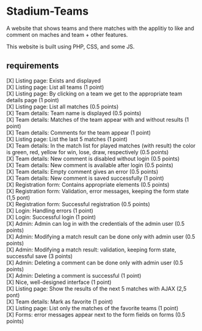 # Stadium-Teams

A website that shows teams and there matches with the applitiy to like and comment on maches and team + other features.

This website is built using PHP, CSS, and some JS. 

## requirements

[X] Listing page: Exists and displayed <br />
[X] Listing page: List all teams (1 point) <br />
[X] Listing page: By clicking on a team we get to the appropriate team details page (1 point) <br />
[X] Listing page: List all matches (0.5 points) <br />
[X] Team details: Team name is displayed (0.5 points) <br />
[X] Team details: Matches of the team appear with and without results (1 point) <br />
[X] Team details: Comments for the team appear (1 point) <br />
[X] Listing page: List the last 5 matches (1 point) <br />
[X] Team details: In the match list for played matches (with result) the color is green, red, yellow for win, lose, draw, respectively (0.5 points) <br />
[X] Team details: New comment is disabled without login (0.5 points) <br />
[X] Team details: New comment is available after login (0.5 points) <br />
[X] Team details: Empty comment gives an error (0.5 points) <br />
[X] Team details: New comment is saved successfully (1 point) <br />
[X] Registration form: Contains appropriate elements (0.5 points) <br />
[X] Registration form: Validation, error messages, keeping the form state (1,5 pont) <br />
[X] Registration form: Successful registration (0.5 points) <br />
[X] Login: Handling errors (1 point) <br />
[X] Login: Successful login (1 point) <br />
[X] Admin: Admin can log in with the credentials of the admin user (0.5 points) <br />
[X] Admin: Modifying a match result can be done only with admin user (0.5 points) <br />
[X] Admin: Modifying a match result: validation, keeping form state, successful save (3 points) <br />
[X] Admin: Deleting a comment can be done only with admin user (0.5 points)<br />
[X] Admin: Deleting a comment is successful (1 point)<br />
[X] Nice, well-designed interface (1 point)<br />
[X] Listing page: Show the results of the next 5 matches with AJAX (2,5 pont) <br />
[X] Team details: Mark as favorite (1 point) <br />
[X] Listing page: List only the matches of the favorite teams (1 point) <br />
[X] Forms: error messages appear next to the form fields on forms (0.5 points) <br />
